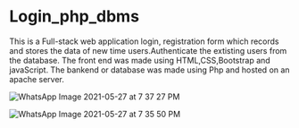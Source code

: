 # Login_php_dbms

This is a Full-stack web application login, registration form which records and stores the data of new time users.Authenticate the extisting users from the database.
The front end was made using HTML,CSS,Bootstrap and javaScript.
The bankend or database was made using Php and hosted on an apache server.

![WhatsApp Image 2021-05-27 at 7 37 27 PM](https://user-images.githubusercontent.com/52793422/119841457-70abcd00-bf23-11eb-91c4-c8a114accbf7.jpeg)

![WhatsApp Image 2021-05-27 at 7 35 50 PM](https://user-images.githubusercontent.com/52793422/119841462-71dcfa00-bf23-11eb-9265-e3a6f8631972.jpeg)
